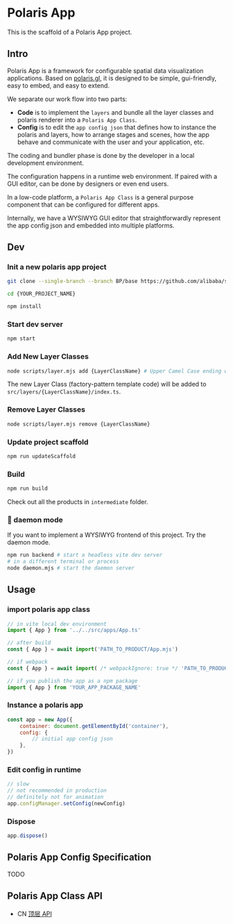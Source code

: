 # Polaris App

This is the scaffold of a Polaris App project.

## Intro

Polaris App is a framework for configurable spatial data visualization applications. Based on [polaris.gl](https://github.com/alibaba/spatial-data-vis-framework), it is designed to be simple, gui-friendly, easy to embed, and easy to extend.

We separate our work flow into two parts:

- **Code** is to implement the `layers` and bundle all the layer classes and polaris renderer into a `Polaris App Class`.
- **Config** is to edit the `app config json` that defines how to instance the polaris and layers, how to arrange stages and scenes, how the app behave and communicate with the user and your application, etc.

The coding and bundler phase is done by the developer in a local development environment.

The configuration happens in a runtime web environment. If paired with a GUI editor, can be done by designers or even end users.

In a low-code platform, a `Polaris App Class` is a general purpose component that can be configured for different apps.

Internally, we have a WYSIWYG GUI editor that straightforwardly represent the app config json and embedded into multiple platforms.

## Dev

### Init a new polaris app project

```bash
git clone --single-branch --branch BP/base https://github.com/alibaba/spatial-data-vis-framework.git {YOUR_PROJECT_NAME}

cd {YOUR_PROJECT_NAME}

npm install
```

### Start dev server

```bash
npm start
```

### Add New Layer Classes

```bash
node scripts/layer.mjs add {LayerClassName} # Upper Camel Case ending with `Layer`
```

The new Layer Class (factory-pattern template code) will be added to `src/layers/{LayerClassName}/index.ts`.

### Remove Layer Classes

```bash
node scripts/layer.mjs remove {LayerClassName}
```

### Update project scaffold

```bash
npm run updateScaffold
```

### Build

```bash
npm run build
```

Check out all the products in `intermediate` folder.

### 🌟 daemon mode

If you want to implement a WYSIWYG frontend of this project. Try the daemon mode.

```bash
npm run backend # start a headless vite dev server
# in a different terminal or process
node daemon.mjs # start the daemon server
```

## Usage

### import polaris app class

```js
// in vite local dev environment
import { App } from '../../src/apps/App.ts'

// after build
const { App } = await import('PATH_TO_PRODUCT/App.mjs')

// if webpack
const { App } = await import( /* webpackIgnore: true */ 'PATH_TO_PRODUCT/App.mjs')

// if you publish the app as a npm package
import { App } from 'YOUR_APP_PACKAGE_NAME'
```

### Instance a polaris app

```js
const app = new App({
	container: document.getElementById('container'),
	config: {
		// initial app config json
	},
})
```

### Edit config in runtime

```js
// slow
// not recommended in production
// definitely not for animation
app.configManager.setConfig(newConfig)
```

### Dispose

```js
app.dispose()
```

## Polaris App Config Specification

TODO

## Polaris App Class API

- CN [顶层 API](./docs/顶层API)
